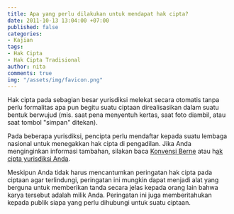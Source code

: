 ```yaml
---
title: Apa yang perlu dilakukan untuk mendapat hak cipta?
date: 2011-10-13 13:04:00 +07:00
published: false
categories:
- Kajian
tags:
- Hak Cipta
- Hak Cipta Tradisional
author: nita
comments: true
img: "/assets/img/favicon.png"
---
```


Hak cipta pada sebagian besar yurisdiksi melekat secara otomatis tanpa perlu formalitas apa pun begitu suatu ciptaan direalisasikan dalam suatu bentuk berwujud (mis. saat pena menyentuh kertas, saat foto diambil, atau saat tombol "simpan" ditekan).

Pada beberapa yurisdiksi, pencipta perlu mendaftar kepada suatu lembaga nasional untuk menegakkan hak cipta di pengadilan. Jika Anda menginginkan informasi tambahan, silakan baca [Konvensi Berne](http://www.wipo.int/treaties/en/ip/berne/trtdocs_wo001.html) atau h[ak cipta yurisdiksi Anda](http://www.wipo.int/clea/en/).

Meskipun Anda tidak harus mencantumkan peringatan hak cipta pada ciptaan agar terlindungi, peringatan ini mungkin dapat menjadi alat yang berguna untuk memberikan tanda secara jelas kepada orang lain bahwa karya tersebut adalah milik Anda. Peringatan ini juga memberitahukan kepada publik siapa yang perlu dihubungi untuk suatu ciptaan.
